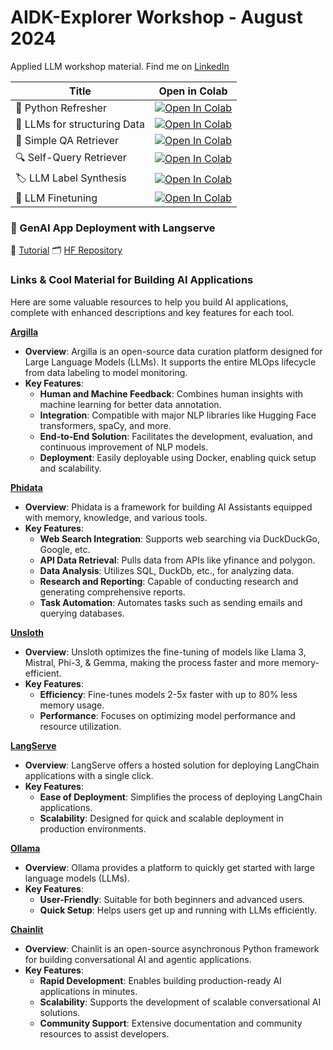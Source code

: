 # AIDK-Explorer Workshop - August 2024

Applied LLM workshop material.
Find me on [LinkedIn](https://www.linkedin.com/in/rjurowetzki/)


| Title | Open in Colab |
| --- | --- |
| 🐍 Python Refresher | [![Open In Colab](https://colab.research.google.com/assets/colab-badge.svg)](https://colab.research.google.com/github/aaubs/AIDK-Explorer-0824/blob/main/00_python_refresher.ipynb) |
| 📘 LLMs for structuring Data | [![Open In Colab](https://colab.research.google.com/assets/colab-badge.svg)](https://colab.research.google.com/github/aaubs/AIDK-Explorer-0824/blob/main/01_intro_LLM_structure.ipynb) |
| 📝 Simple QA Retriever | [![Open In Colab](https://colab.research.google.com/assets/colab-badge.svg)](https://colab.research.google.com/github/aaubs/AIDK-Explorer-0824/blob/main/02_SimpleQA_Retriever.ipynb) |
| 🔍 Self-Query Retriever | [![Open In Colab](https://colab.research.google.com/assets/colab-badge.svg)](https://colab.research.google.com/github/aaubs/AIDK-Explorer-0824/blob/main/03_SelfQuery_Retriever.ipynb) |
| 🏷️ LLM Label Synthesis | [![Open In Colab](https://colab.research.google.com/assets/colab-badge.svg)](https://colab.research.google.com/github/aaubs/AIDK-Explorer-0824/blob/main/04_LLMLabelSynthesis.ipynb) |
| 🔧 LLM Finetuning | [![Open In Colab](https://colab.research.google.com/assets/colab-badge.svg)](https://colab.research.google.com/github/aaubs/AIDK-Explorer-0824/blob/main/05_LLMfinetune_phi3.ipynb) |


### 🚀 GenAI App Deployment with Langserve

📘 [Tutorial](https://github.com/aaubs/AIDK-Explorer-0824/blob/main/deploy-langchain-app.md)
🗂️ [HF Repository](https://huggingface.co/spaces/RJuro/RPAI2024-bot/tree/main)


### Links & Cool Material for Building AI Applications

Here are some valuable resources to help you build AI applications, complete with enhanced descriptions and key features for each tool.


**[Argilla](https://argilla.io/)**
- **Overview**: Argilla is an open-source data curation platform designed for Large Language Models (LLMs). It supports the entire MLOps lifecycle from data labeling to model monitoring.
- **Key Features**:
  - **Human and Machine Feedback**: Combines human insights with machine learning for better data annotation.
  - **Integration**: Compatible with major NLP libraries like Hugging Face transformers, spaCy, and more.
  - **End-to-End Solution**: Facilitates the development, evaluation, and continuous improvement of NLP models.
  - **Deployment**: Easily deployable using Docker, enabling quick setup and scalability.

**[Phidata](https://www.phidata.com/)**
- **Overview**: Phidata is a framework for building AI Assistants equipped with memory, knowledge, and various tools.
- **Key Features**:
  - **Web Search Integration**: Supports web searching via DuckDuckGo, Google, etc.
  - **API Data Retrieval**: Pulls data from APIs like yfinance and polygon.
  - **Data Analysis**: Utilizes SQL, DuckDb, etc., for analyzing data.
  - **Research and Reporting**: Capable of conducting research and generating comprehensive reports.
  - **Task Automation**: Automates tasks such as sending emails and querying databases.

**[Unsloth](https://unsloth.ai/)**
- **Overview**: Unsloth optimizes the fine-tuning of models like Llama 3, Mistral, Phi-3, & Gemma, making the process faster and more memory-efficient.
- **Key Features**:
  - **Efficiency**: Fine-tunes models 2-5x faster with up to 80% less memory usage.
  - **Performance**: Focuses on optimizing model performance and resource utilization.

**[LangServe](https://python.langchain.com/v0.2/docs/langserve/)**
- **Overview**: LangServe offers a hosted solution for deploying LangChain applications with a single click.
- **Key Features**:
  - **Ease of Deployment**: Simplifies the process of deploying LangChain applications.
  - **Scalability**: Designed for quick and scalable deployment in production environments.

**[Ollama](https://ollama.com)**
- **Overview**: Ollama provides a platform to quickly get started with large language models (LLMs).
- **Key Features**:
  - **User-Friendly**: Suitable for both beginners and advanced users.
  - **Quick Setup**: Helps users get up and running with LLMs efficiently.

**[Chainlit](https://github.com/Chainlit/chainlit)**
- **Overview**: Chainlit is an open-source asynchronous Python framework for building conversational AI and agentic applications.
- **Key Features**:
  - **Rapid Development**: Enables building production-ready AI applications in minutes.
  - **Scalability**: Supports the development of scalable conversational AI solutions.
  - **Community Support**: Extensive documentation and community resources to assist developers.

